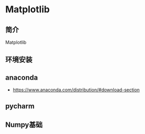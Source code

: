 # Matplotlib


## 简介

Matplotlib


## 环境安装

## anaconda

* https://www.anaconda.com/distribution/#download-section

## pycharm


## Numpy基础
